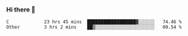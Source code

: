 ### Hi there 👋

<!--
**WShiBin/WShiBin** is a ✨ _special_ ✨ repository because its `README.md` (this file) appears on your GitHub profile.

Here are some ideas to get you started:

- 🔭 I’m currently working on ...
- 🌱 I’m currently learning ...
- 👯 I’m looking to collaborate on ...
- 🤔 I’m looking for help with ...
- 💬 Ask me about ...
- 📫 How to reach me: ...
- 😄 Pronouns: ...
- ⚡ Fun fact: ...
-->

<!--START_SECTION:waka-->

```text
C             23 hrs 45 mins  ██████████████████▓░░░░░░   74.46 %
Other         3 hrs 2 mins    ██▒░░░░░░░░░░░░░░░░░░░░░░   09.54 %
```

<!--END_SECTION:waka-->
